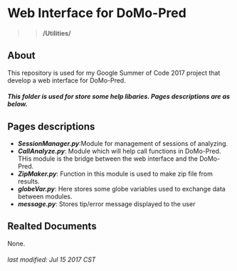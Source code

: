 # Web Interface for DoMo-Pred 
>> #### /Utilities/
## About

This repository is used for my Google Summer of Code 2017 project that develop a web interface for DoMo-Pred.


##### This folder is used for store some help libaries. Pages descriptions are as below.

## Pages descriptions
- **_SessionManager.py_**:Module for management of  sessions of analyzing.
- **_CallAnalyze.py_**: Module which will help call functions in DoMo-Pred. THis module is the bridge between the web interface and the DoMo-Pred. 
- **_ZipMaker.py_**: Function in this module is used to make zip file from results.
- **_globeVar.py_**: Here stores some globe variables used to exchange data between modules.
- **_message.py_**: Stores tip/error message displayed to the user

## Realted Documents

None.

###### last modified: Jul 15 2017 CST